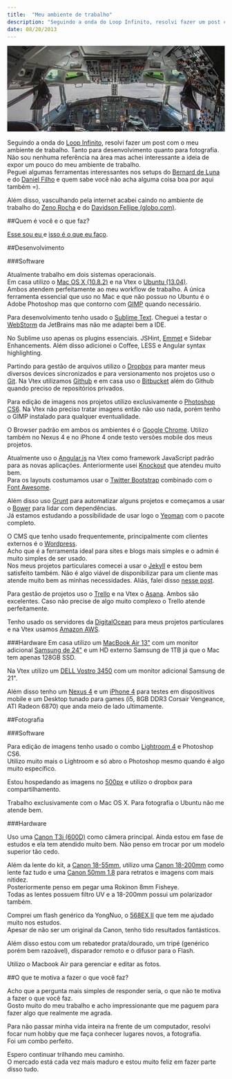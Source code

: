 ```yaml
---
title:  "Meu ambiente de trabalho"
description: "Seguindo a onda do Loop Infinito, resolvi fazer um post com o meu ambiente de trabalho. Tanto para desenvolvimento quanto para fotografia."
date: 08/20/2013
---
```


![Workstation](/images/workstation.jpg)

Seguindo a onda do [Loop Infinito](http://setup.loopinfinito.com.br/), resolvi fazer um post com o meu ambiente de trabalho. Tanto para desenvolvimento quanto para fotografia.<br />
Não sou nenhuma referência na área mas achei interessante a ideia de expor um pouco do meu ambiente de trabalho. <br />
Peguei algumas ferramentas interessantes nos setups do [Bernard de Luna](http://setup.loopinfinito.com.br/bernard-de-luna/) e do [Daniel Filho](http://setup.loopinfinito.com.br/daniel-filho/) e quem sabe você não acha alguma coisa boa por aqui também =).

<!--more-->

Além disso, vasculhando pela internet acabei caindo no ambiente de trabalho do [Zeno Rocha](http://zenorocha.com/meu-ambiente-de-trabalho-em-7-itens/) e do [Davidson Fellipe (globo.com)](http://fellipe.com/blog/meu-ambiente-de-trabalho-em-7-itens/).

##Quem é você e o que faz?

[Esse sou eu ](/about) e [isso é o que eu faço](http://www.linkedin.com/in/leandrooriente).

##Desenvolvimento

###Software

Atualmente trabalho em dois sistemas operacionais.<br /> Em casa utilizo o [Mac OS X (10.8.2)](http://www.apple.com/br/osx/) e na Vtex o [Ubuntu (13.04)](http://www.ubuntu.com/desktop).<br /> Ambos atendem perfeitamente ao meu workflow de trabalho. A única ferramenta essencial que uso no Mac e que não possuo no Ubuntu é o Adobe Photoshop mas que contorno com [GIMP](http://www.gimp.org/) quando necessário.

Para desenvolvimento tenho usado o [Sublime Text](http://www.sublimetext.com/). Cheguei a testar o [WebStorm](http://www.jetbrains.com/webstorm/) da JetBrains mas não me adaptei bem a IDE.<br />

No Sublime uso apenas os plugins essenciais.
JSHint, [Emmet](http://docs.emmet.io/) e Sidebar Enhancements. Além disso adicionei o Coffee, LESS e Angular syntax highlighting.

Partindo para gestão de arquivos utilizo o [Dropbox](http://www.dropbox.com) para manter meus diversos devices sincronizados e para versionamento nos projetos uso o [Git](http://git-scm.com/). Na Vtex utilizamos [Github](http://github.com) e em casa uso o [Bitbucket](http://bitbucket.org) além do Github quando preciso de repositórios privados.

Para edição de imagens nos projetos utilizo exclusivamente o [Photoshop CS6](http://www.adobe.com/br/products/photoshop.html). Na Vtex não preciso tratar imagens então não uso nada, porém tenho o GIMP instalado para qualquer eventualidade.

O Browser padrão em ambos os ambientes é o [Google Chrome](https://www.google.com/intl/pt-BR/chrome/browser/). Utilizo também no Nexus 4 e no iPhone 4 onde testo versões mobile dos meus projetos.

Atualmente uso o [Angular.js](http://angularjs.org) na Vtex como framework JavaScript padrão para as novas aplicações. Anteriormente usei [Knockout](http://knockoutjs.com) que atendeu muito bem. <br />
Para os layouts costumamos usar o [Twitter Bootstrap](http://twitter.github.com/bootstrap/) combinado com o [Font Awesome](http://fortawesome.github.io/Font-Awesome/).

Além disso uso [Grunt](http://gruntjs.com) para automatizar alguns projetos e começamos a usar o [Bower](https://github.com/bower/bower) para lidar com dependências. <br />
Já estamos estudando a possibilidade de usar logo o [Yeoman](http://yeoman.io) com o pacote completo.

O CMS que tenho usado frequentemente, principalmente com clientes externos é o [Wordpress](http://wordpress.org).<br />
Acho que é a ferramenta ideal para sites e blogs mais simples e o admin é muito simples de ser usado.<br />
Nos meus projetos particulares comecei a usar o [Jekyll](http://jekyllrb.com) e estou bem satisfeito também. Não é algo viável de disponibilizar para um cliente mas atende muito bem as minhas necessidades. Aliás, falei disso [nesse post](http://leandrooriente.com/novo-portfolio/).

Para gestão de projetos uso o [Trello](http://trello.com) e na Vtex o [Asana](https://app.asana.com). Ambos são excelentes. Caso não precise de algo muito complexo o Trello atende perfeitamente.

Tenho usado os servidores da [DigitalOcean](http://digitalocean.com) para meus projetos particulares e na Vtex usamos [Amazon AWS](http://aws.amazon.com/).

###Hardware
Em casa utilizo um [MacBook Air 13"](http://www.apple.com/br/macbook-air/) com um monitor adicional [Samsung de 24"](http://www.samsung.com/br/support/model/LS24EMSKUMZD) e um HD externo Samsung de 1TB já que o Mac tem apenas 128GB SSD.

Na Vtex utilizo um [DELL Vostro 3450](http://www.dell.com/br/empresa/p/vostro-3450/pd) com um monitor adicional Samsung de 21".

Além disso tenho um [Nexus 4](http://www.google.com/nexus/4/) e um [iPhone 4](http://www.apple.com/br/iphone/compare-iphones/) para testes em dispositivos mobile e um Desktop tunado para games (i5, 8GB DDR3 Corsair Vengeance, ATI Radeon 6870) que anda meio de lado ultimamente.

##Fotografia

###Software

Para edição de imagens tenho usado o combo [Lightroom 4](http://www.adobe.com/br/products/photoshop-lightroom.html) e Photoshop CS6. <br />
Utilizo muito mais o Lightroom e só abro o Photoshop mesmo quando é algo muito específico.

Estou hospedando as imagens no [500px](http://500px.com/leandrooriente) e utilizo o dropbox para compartilhamento.

Trabalho exclusivamente com o Mac OS X. Para fotografia o Ubuntu não me atende bem.

###Hardware

Uso uma [Canon T3i (600D)](http://www.usa.canon.com/cusa/consumer/products/cameras/slr_cameras/eos_rebel_t3i_18_55mm_is_ii_kit) como câmera principal. Ainda estou em fase de estudos e ela tem atendido muito bem. Não penso em trocar por um modelo superior tão cedo.

Além da lente do kit, a [Canon 18-55mm](http://www.canon.pt/For_Home/Product_Finder/Cameras/EF_Lenses/EF-S/EF-S_18-55mm_f3.5-5.6_IS_II/), utilizo uma [Canon 18-200mm](http://www.usa.canon.com/cusa/consumer/products/cameras/ef_lens_lineup/ef_s_18_200mm_f_3_5_5_6_is) como lente faz tudo e uma [Canon 50mm 1.8](http://www.usa.canon.com/cusa/consumer/products/cameras/ef_lens_lineup/ef_50mm_f_1_8_ii) para retratos e imagens com mais nitidez. <br />
Posteriormente penso em pegar uma Rokinon 8mm Fisheye. <br />
Todas as lentes possuem filtro UV e a 18-200mm possui um polarizador também.

Comprei um flash genérico da YongNuo, o [568EX II](http://www.hkyongnuo.com/e-detail.php?ID=323) que tem me ajudado muito nos estudos.<br />
Apesar de não ser um original da Canon, tenho tido resultados fantásticos.

Além disso estou com um rebatedor prata/dourado, um tripé (genérico porém bem razoável), disparador remoto e o difusor para o Flash.

Utilizo o Macbook Air para gerenciar e editar as fotos.

##O que te motiva a fazer o que você faz?

Acho que a pergunta mais simples de responder seria, o que não te motiva a fazer o que você faz. <br />
Gosto muito do meu trabalho e acho impressionante que me paguem para fazer algo que realmente me agrada.

Para não passar minha vida inteira na frente de um computador, resolvi focar num hobby que me faça conhecer lugares novos, a fotografia. <br />
Foi um combo perfeito.

Espero continuar trilhando meu caminho.<br />
O mercado está cada vez mais maduro e estou muito feliz em fazer parte disso tudo.

